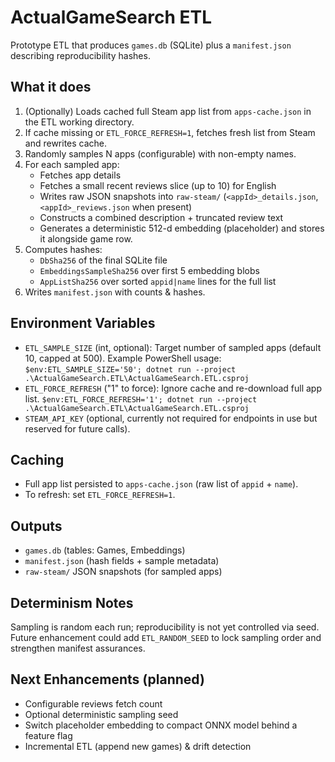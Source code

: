 # ActualGameSearch ETL

Prototype ETL that produces `games.db` (SQLite) plus a `manifest.json` describing reproducibility hashes.

## What it does
1. (Optionally) Loads cached full Steam app list from `apps-cache.json` in the ETL working directory.
2. If cache missing or `ETL_FORCE_REFRESH=1`, fetches fresh list from Steam and rewrites cache.
3. Randomly samples N apps (configurable) with non-empty names.
4. For each sampled app:
   - Fetches app details
   - Fetches a small recent reviews slice (up to 10) for English
   - Writes raw JSON snapshots into `raw-steam/` (`<appId>_details.json`, `<appId>_reviews.json` when present)
   - Constructs a combined description + truncated review text
   - Generates a deterministic 512-d embedding (placeholder) and stores it alongside game row.
5. Computes hashes:
   - `DbSha256` of the final SQLite file
   - `EmbeddingsSampleSha256` over first 5 embedding blobs
   - `AppListSha256` over sorted `appid|name` lines for the full list
6. Writes `manifest.json` with counts & hashes.

## Environment Variables
- `ETL_SAMPLE_SIZE` (int, optional): Target number of sampled apps (default 10, capped at 500). Example PowerShell usage:
  `$env:ETL_SAMPLE_SIZE='50'; dotnet run --project .\ActualGameSearch.ETL\ActualGameSearch.ETL.csproj`
- `ETL_FORCE_REFRESH` ("1" to force): Ignore cache and re-download full app list.
  `$env:ETL_FORCE_REFRESH='1'; dotnet run --project .\ActualGameSearch.ETL\ActualGameSearch.ETL.csproj`
- `STEAM_API_KEY` (optional, currently not required for endpoints in use but reserved for future calls).

## Caching
- Full app list persisted to `apps-cache.json` (raw list of `appid` + `name`).
- To refresh: set `ETL_FORCE_REFRESH=1`.

## Outputs
- `games.db` (tables: Games, Embeddings)
- `manifest.json` (hash fields + sample metadata)
- `raw-steam/` JSON snapshots (for sampled apps)

## Determinism Notes
Sampling is random each run; reproducibility is not yet controlled via seed. Future enhancement could add `ETL_RANDOM_SEED` to lock sampling order and strengthen manifest assurances.

## Next Enhancements (planned)
- Configurable reviews fetch count
- Optional deterministic sampling seed
- Switch placeholder embedding to compact ONNX model behind a feature flag
- Incremental ETL (append new games) & drift detection
